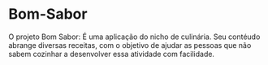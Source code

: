 # Bom-Sabor
O projeto Bom Sabor: É uma aplicação do nicho de culinária. Seu contéudo abrange diversas receitas, com o objetivo de ajudar as pessoas que não sabem cozinhar a desenvolver essa atividade com facilidade.
